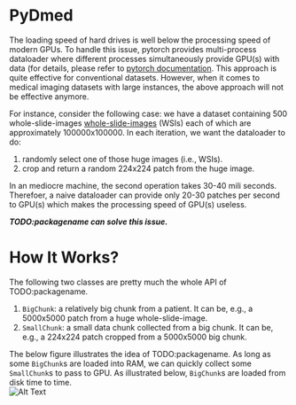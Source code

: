 # PyDmed

The loading speed of hard drives is well below the processing speed of modern GPUs.
To handle this issue, pytorch provides multi-process dataloader where different processes simultaneously provide GPU(s) with data 
(for details, please refer to  [pytorch documentation](https://pytorch.org/docs/stable/data.html). This approach is quite effective for conventional datasets.
However, when it comes to medical imaging datasets with large instances, the above approach will not be effective anymore.

For instance, consider the following case: we have a dataset containing 500 whole-slide-images
[whole-slide-images](https://en.wikipedia.org/wiki/Digital_pathology)
(WSIs) each of which are approximately 100000x100000. 
In each iteration, we want the dataloader to do:
1. randomly select one of those huge images (i.e., WSIs).
2. crop and return a random 224x224 patch from the huge image.

In an mediocre machine, the second operation takes 30-40 mili seconds.
Therefoer, a naive dataloader can provide only 20-30 patches per second to GPU(s) which makes the processing speed of GPU(s) useless. 

***TODO:packagename can solve this issue.*** 

# How It Works?
The following two classes are pretty much the whole API of TODO:packagename.
1. `BigChunk`: a relatively big chunk from a patient. It can be, e.g., a 5000x5000 patch from a huge whole-slide-image. 
2. `SmallChunk`: a small data chunk collected from a big chunk. It can be, e.g., a 224x224 patch cropped from a 5000x5000 big chunk.

The below figure illustrates the idea of TODO:packagename. As long as some `BigChunk`s are loaded into RAM, we can quickly collect some `SmallChunk`s to pass to GPU.
As illustrated below, `BigChunk`s are loaded from disk time to time.  
![Alt Text](howitworks.gif)
